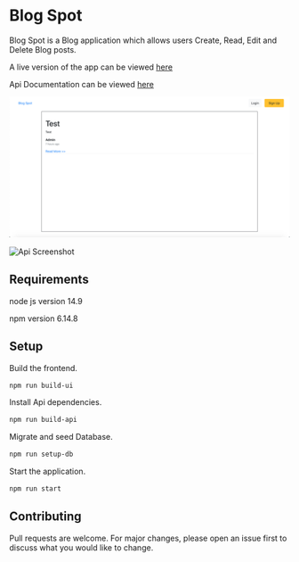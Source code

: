 # Blog Spot

Blog Spot is a Blog application which allows users Create, Read, Edit and Delete Blog posts.

A live version of the app can be viewed [here](https://www.legal-innovation-labs-test.herokuapp.com)

Api Documentation can be viewed [here](https://legal-innovation-labs-test.herokuapp.com/api-docs/)

![Ui Screenshot](https://github.com/Tooyosi/legal-innovation-labs-technical-challenge/blob/main/screenshot.png?raw=true)

![Api Screenshot](https://github.com/Tooyosi/legal-innovation-labs-technical-challenge/blob/main/apiscreenshot.png?raw=true)

## Requirements
node js version 14.9

npm version 6.14.8

## Setup

Build the frontend.

```bash
npm run build-ui
```

Install Api dependencies.

```bash
npm run build-api
```

Migrate and seed Database.

```bash
npm run setup-db
```
Start the application.

```bash
npm run start
```


## Contributing
Pull requests are welcome. For major changes, please open an issue first to discuss what you would like to change.

